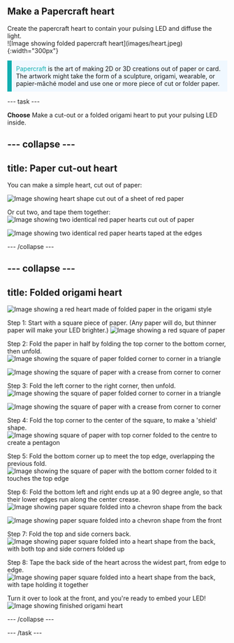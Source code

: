 ## Make a Papercraft heart

<div style="display: flex; flex-wrap: wrap">
<div style="flex-basis: 200px; flex-grow: 1; margin-right: 15px;">
Create the papercraft heart to contain your pulsing LED and diffuse the light. 
</div>
<div>
![Image showing folded papercraft heart](images/heart.jpeg){:width="300px"}
</div>
</div>

<p style="border-left: solid; border-width:10px; border-color: #0faeb0; background-color: aliceblue; padding: 10px;">
<span style="color: #0faeb0">Papercraft</span> is the art of making 2D or 3D creations out of paper or card. The artwork might take the form of a sculpture, origami, wearable, or papier-mâché model and use one or more piece of cut or folder paper.</p>

--- task ---

**Choose** Make a cut-out or a folded origami heart to put your pulsing LED inside.

--- collapse ---
---
title: Paper cut-out heart
---

You can make a simple heart, cut out of paper:

![Image showing heart shape cut out of a sheet of red paper](images/heart-cutout.png)

Or cut two, and tape them together:
![Image showing two identical red paper hearts cut out of paper](images/heart-cutout2.png)

![Image showing two identical red paper hearts taped at the edges](images/heart-cutout3.png)


--- /collapse ---


--- collapse ---
---
title: Folded origami heart
---

![Image showing a red heart made of folded paper in the origami style](images/heart.png)

Step 1: Start with a square piece of paper. (Any paper will do, but thinner paper will make your LED brighter.) 
![Image showing a red square of paper](images/heart1.png)


Step 2: Fold the paper in half by folding the top corner to the bottom corner, then unfold.
![Image showing the square of paper folded corner to corner in a triangle](images/heart2.png)

![Image showing the square of paper with a crease from corner to corner](images/heart3.png)


Step 3: Fold the left corner to the right corner, then unfold.
![Image showing the square of paper folded corner to corner in a triangle](images/heart4.png)

![Image showing the square of paper with a crease from corner to corner](images/heart5.png)


Step 4: Fold the top corner to the center of the square, to make a 'shield' shape.
![Image showing square of paper with top corner folded to the centre to create a pentagon](images/heart6.png)


Step 5: Fold the bottom corner up to meet the top edge, overlapping the previous fold.
![Image showing the square of paper with the bottom corner folded to it touches the top edge](images/heart7.png)

Step 6: Fold the bottom left and right ends up at a 90 degree angle, so that their lower edges run along the center crease.
![Image showing paper square folded into a chevron shape from the back](images/heart8.png)

![Image showing paper square folded into a chevron shape from the front](images/heart9.png)


Step 7: Fold the top and side corners back.
![Image showing paper square folded into a heart shape from the back, with both top and side corners folded up](images/heart10.png)

Step 8: Tape the back side of the heart across the widest part, from edge to edge.
![Image showing paper square folded into a heart shape from the back, with tape holding it together](images/heart11.png)

Turn it over to look at the front, and you're ready to embed your LED!
![Image showing finished origami heart](images/heart.png)


--- /collapse ---

--- /task ---


